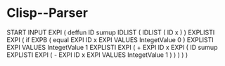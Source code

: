 # Clisp--Parser




START
	INPUT
		EXPI
			(
			deffun
			ID
				sumup
			IDLIST
				(
				IDLIST
					(
					ID
						x
					)
				)
			EXPLISTI
				EXPI
					(
					if
					EXPB
						(
						equal
						EXPI
							ID
								x
						EXPI
							VALUES
								IntegetValue
									0
						)
					EXPLISTI
						EXPI
							VALUES
								IntegetValue
									1
					EXPLISTI
						EXPI
							(
							+
							EXPI
								ID
									x
							EXPI
								(
								ID
									sumup
								EXPLISTI
									EXPI
										(
										-
										EXPI
											ID
												x
										EXPI
											VALUES
												IntegetValue
													1
										)
								)
							)
					)
			)
